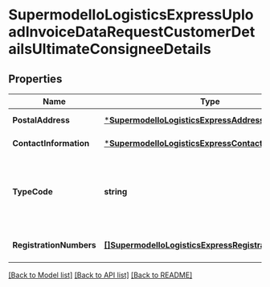 # SupermodelIoLogisticsExpressUploadInvoiceDataRequestCustomerDetailsUltimateConsigneeDetails

## Properties
Name | Type | Description | Notes
------------ | ------------- | ------------- | -------------
**PostalAddress** | [***SupermodelIoLogisticsExpressAddress**](supermodelIoLogisticsExpressAddress.md) |  | [default to null]
**ContactInformation** | [***SupermodelIoLogisticsExpressContact**](supermodelIoLogisticsExpressContact.md) |  | [default to null]
**TypeCode** | **string** | Please enter the business party type of the ultimate consignee | [optional] [default to null]
**RegistrationNumbers** | [**[]SupermodelIoLogisticsExpressRegistrationNumbers**](supermodelIoLogisticsExpressRegistrationNumbers.md) |  | [optional] [default to null]

[[Back to Model list]](../README.md#documentation-for-models) [[Back to API list]](../README.md#documentation-for-api-endpoints) [[Back to README]](../README.md)

